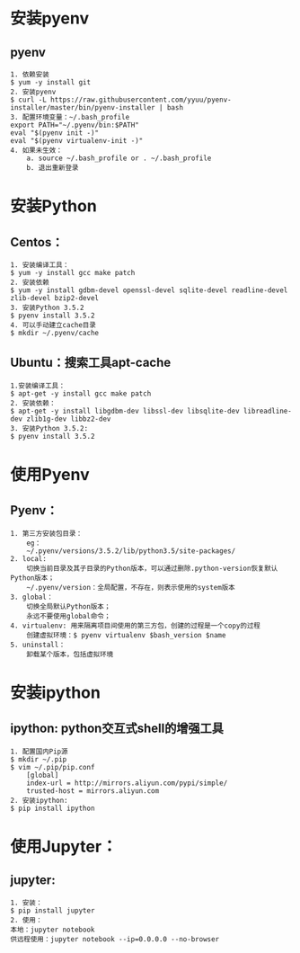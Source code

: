 # 安装pyenv
## pyenv
    1. 依赖安装
    $ yum -y install git
    2. 安装pyenv
    $ curl -L https://raw.githubusercontent.com/yyuu/pyenv-installer/master/bin/pyenv-installer | bash
    3. 配置环境变量：~/.bash_profile
    export PATH="~/.pyenv/bin:$PATH"
    eval "$(pyenv init -)"
    eval "$(pyenv virtualenv-init -)"
    4. 如果未生效：
        a. source ~/.bash_profile or . ~/.bash_profile
        b. 退出重新登录

# 安装Python
## Centos：
    1. 安装编译工具：
    $ yum -y install gcc make patch
    2. 安装依赖
    $ yum -y install gdbm-devel openssl-devel sqlite-devel readline-devel zlib-devel bzip2-devel
    3. 安装Python 3.5.2
    $ pyenv install 3.5.2
    4. 可以手动建立cache目录
    $ mkdir ~/.pyenv/cache
## Ubuntu：搜索工具apt-cache 
    1.安装编译工具：
    $ apt-get -y install gcc make patch
    2. 安装依赖：
    $ apt-get -y install libgdbm-dev libssl-dev libsqlite-dev libreadline-dev zlib1g-dev libbz2-dev
    3. 安装Python 3.5.2:
    $ pyenv install 3.5.2

# 使用Pyenv
## Pyenv：
    1. 第三方安装包目录：
        eg：
        ~/.pyenv/versions/3.5.2/lib/python3.5/site-packages/
    2. local:
        切换当前目录及其子目录的Python版本，可以通过删除.python-version恢复默认Python版本；
        ~/.pyenv/version：全局配置，不存在，则表示使用的system版本
    3. global：
        切换全局默认Python版本；
        永远不要使用global命令；
    4. virtualenv: 用来隔离项目间使用的第三方包，创建的过程是一个copy的过程 
        创建虚拟环境：$ pyenv virtualenv $bash_version $name
    5. uninstall：
        卸载某个版本，包括虚拟环境

# 安装ipython
## ipython: python交互式shell的增强工具
    1. 配置国内Pip源
    $ mkdir ~/.pip
    $ vim ~/.pip/pip.conf
        [global]
        index-url = http://mirrors.aliyun.com/pypi/simple/
        trusted-host = mirrors.aliyun.com
    2. 安装ipython:
    $ pip install ipython

# 使用Jupyter：
## jupyter:
    1. 安装：
    $ pip install jupyter
    2. 使用：
    本地：jupyter notebook
    供远程使用：jupyter notebook --ip=0.0.0.0 --no-browser

    